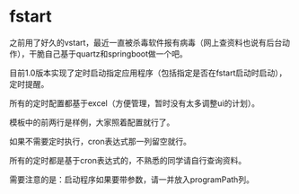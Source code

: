 # fstart
之前用了好久的vstart，最近一直被杀毒软件报有病毒（网上查资料也说有后台动作），干脆自己基于quartz和springboot做一个吧。

目前1.0版本实现了定时启动指定应用程序（包括指定是否在fstart启动时启动），定时提醒。 

所有的定时配置都基于excel（方便管理，暂时没有太多调整ui的计划）。

模板中的前两行是样例，大家照着配置就行了。

如果不需要定时执行，cron表达式那一列留空就行。
 
 所有的定时都是基于cron表达式的，不熟悉的同学请自行查询资料。
  
  需要注意的是：启动程序如果要带参数，请一并放入programPath列。
